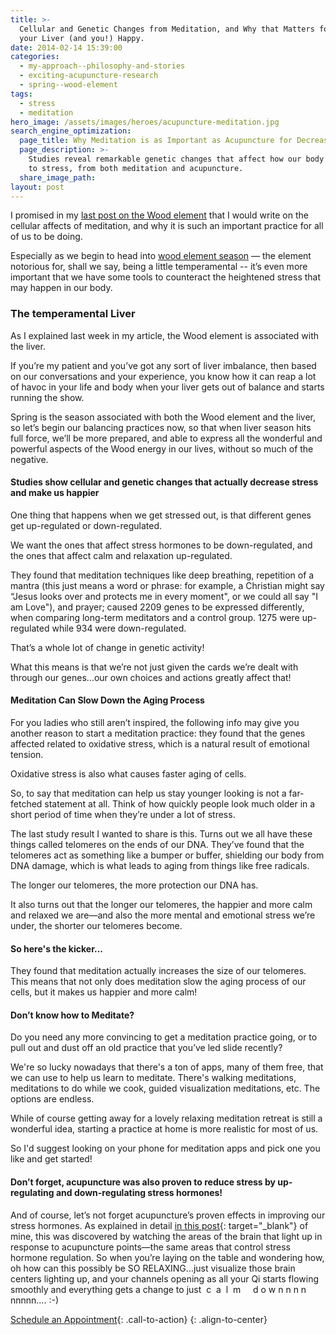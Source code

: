 ```yaml
---
title: >-
  Cellular and Genetic Changes from Meditation, and Why that Matters for Keeping
  your Liver (and you!) Happy.
date: 2014-02-14 15:39:00
categories:
  - my-approach--philosophy-and-stories
  - exciting-acupuncture-research
  - spring--wood-element
tags:
  - stress
  - meditation
hero_image: /assets/images/heroes/acupuncture-meditation.jpg
search_engine_optimization:
  page_title: Why Meditation is as Important as Acupuncture for Decreasing Stress
  page_description: >-
    Studies reveal remarkable genetic changes that affect how our body responds
    to stress, from both meditation and acupuncture.
  share_image_path:
layout: post
---
```


I promised in my [last post on the Wood element](http://www.wisdomwaysacupuncture.com/2018/03/30/do-you-feel-the-wood-energy-rising-already-tips-for-staying-sane-as-we-switch-from-winter-to-spring/ "Do you Feel the Wood Element Energy Rising Already?: Tips From the Acupuncture Office for Staying Sane as we Switch from Winter to Spring") that I would write on the cellular affects of meditation, and why it is such an important practice for all of us to be doing.

Especially as we begin to head into [wood element season](http://www.wisdomwaysacupuncture.com/2018/05/10/the-wood-element-of-acupuncture-theory/) — the element notorious for, shall we say, being a little temperamental -- it’s even more important that we have some tools to counteract the heightened stress that may happen in our body.

### The temperamental Liver

As I explained last week in my article, the Wood element is associated with the liver.

If you’re my patient and you’ve got any sort of liver imbalance, then based on our conversations and your experience, you know how it can reap a lot of havoc in your life and body when your liver gets out of balance and starts running the show.

Spring is the season associated with both the Wood element and the liver, so let’s begin our balancing practices now, so that when liver season hits full force, we’ll be more prepared, and able to express all the wonderful and powerful aspects of the Wood energy in our lives, without so much of the negative.

#### Studies show cellular and genetic changes that actually decrease stress and make us happier&nbsp;

One thing that happens when we get stressed out, is that different genes get up-regulated or down-regulated.

We want the ones that affect stress hormones to be down-regulated, and the ones that affect calm and relaxation up-regulated.

They found that meditation techniques like deep breathing, repetition of a mantra (this just means a word or phrase: for example, a Christian might say “Jesus looks over and protects me in every moment", or we could all say "I am Love"), and prayer; caused 2209 genes to be expressed differently, when comparing long-term meditators and a control group. 1275 were up-regulated while 934 were down-regulated.

That’s a whole lot of change in genetic activity!

What this means is that we’re not just given the cards we’re dealt with through our genes…our own choices and actions greatly affect that!

#### Meditation Can Slow Down the Aging Process&nbsp;

For you ladies who still aren’t inspired, the following info may give you another reason to start a meditation practice: they found that the genes affected related to oxidative stress, which is a natural result of emotional tension.

Oxidative stress is also what causes faster aging of cells.

So, to say that meditation can help us stay younger looking is not a far-fetched statement at all. Think of how quickly people look much older in a short period of time when they’re under a lot of stress.

The last study result I wanted to share is this. Turns out we all have these things called telomeres on the ends of our DNA. They’ve found that the telomeres act as something like a bumper or buffer, shielding our body from DNA damage, which is what leads to aging from things like free radicals.

The longer our telomeres, the more protection our DNA has.

It also turns out that the longer our telomeres, the happier and more calm and relaxed we are—and also the more mental and emotional stress we’re under, the shorter our telomeres become.

#### So here's the kicker...

They found that meditation actually increases the size of our telomeres. This means that not only does meditation slow the aging process of our cells, but it makes us happier and more calm!

#### Don’t know how to Meditate?

Do you need any more convincing to get a meditation practice going, or to pull out and dust off an old practice that you’ve led slide recently?

We're so lucky nowadays that there's a ton of apps, many of them free, that we can use to help us learn to meditate. There's walking meditations, meditations to do while we cook, guided visualization meditations, etc. The options are endless.

While of course getting away for a lovely relaxing meditation retreat is still a wonderful idea, starting a practice at home is more realistic for most of us.

So I'd suggest looking on your phone for meditation apps and pick one you like and get started!

#### Don’t forget, acupuncture was also proven to reduce stress by up-regulating and down-regulating stress hormones!

And of course, let’s not forget acupuncture’s proven effects in improving our stress hormones. As explained in detail [in this post](http://www.wisdomwaysacupuncture.com/2014/01/10/acupuncture-reduces-stress-by-regulating-hormones-new-study-shows/){: target="_blank"} of mine, this was discovered by watching the areas of the brain that light up in response to acupuncture points—the same areas that control stress hormone regulation. So when you’re laying on the table and wondering how, oh how can this possibly be SO RELAXING…just visualize those brain centers lighting up, and your channels opening as all your Qi starts flowing smoothly and everything gets a change to just&nbsp; c&nbsp; a&nbsp; l&nbsp; m&nbsp; &nbsp;&nbsp; d o w n n n n nnnnn…. :-)

[Schedule an Appointment](/make-an-appointment/){: .call-to-action}
{: .align-to-center}